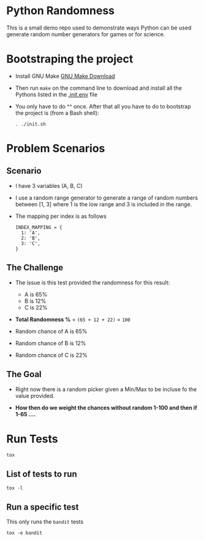 Python Randomness
=================

This is a small demo repo used to demonstrate ways Python can be used
generate random number generators for games or for science.


# Bootstraping the project

- Install GNU Make [GNU Make Download](https://www.gnu.org/software/make/#download)

- Then run `make` on the command line to download and install all the
  Pythons listed in the [.init.env](./.init.env) file

- You only have to do ^^ once. After that all you have to do to
  bootstrap the project is (from a Bash shell):

  ```
  . ./init.sh
  ```

# Problem Scenarios

## Scenario

- I have 3 variables (A, B, C)

- I use a random range generator to generate a range of random numbers
    between [1, 3] where 1 is the low range and 3 is included in the
    range.

- The mapping per index is as follows
  ```
  INDEX_MAPPING = {
    1: 'A',
    2: 'B',
    3: 'C',
  }
  ```

## The Challenge

- The issue is this test provided the randomness for this result:
  - A is 65%
  - B is 12%
  - C is 22%

- **Total Randomness %** = `(65 + 12 + 22)` = `100`

- Random chance of A is 65%
- Random chance of B is 12%
- Random chance of C is 22%

## The Goal

- Right now there is a random picker given a Min/Max to be incluse fo the value
  provided.

- **How then do we weight the chances without random 1-100 and then if
    1-65 ....**


# Run Tests

```
tox
```

## List of tests to run

```
tox -l
```

## Run a specific test

This only runs the `bandit` tests

```
tox -e bandit
```
